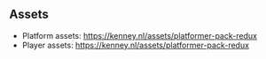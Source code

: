 ## Assets
- Platform assets: https://kenney.nl/assets/platformer-pack-redux
- Player assets: https://kenney.nl/assets/platformer-pack-redux
